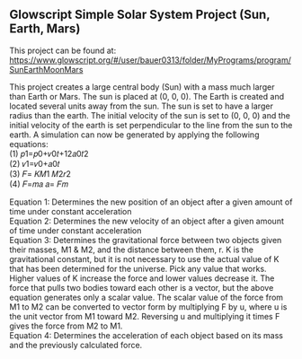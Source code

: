 ## Glowscript Simple Solar System Project (Sun, Earth, Mars)
This project can be found at: https://www.glowscript.org/#/user/bauer0313/folder/MyPrograms/program/SunEarthMoonMars

This project creates a large central body (Sun) with a mass much larger than Earth or Mars. The sun is placed at (0, 0, 0). The Earth is created and located several units away from the sun. The sun is set to have a larger radius than the earth. The initial velocity of the sun is set to (0, 0, 0) and the initial velocity of the earth is set perpendicular to the line from the sun to the earth. A simulation can now be generated by applying the following equations:  
(1) 𝑝1=𝑝0+𝑣0𝑡+12𝑎0𝑡2  
(2) 𝑣1=𝑣0+𝑎0𝑡  
(3) 𝐹= 𝐾𝑀1 𝑀2𝑟2  
(4) 𝐹=𝑚𝑎 𝑎= 𝐹𝑚  

Equation 1: Determines the new position of an object after a given amount of time under constant acceleration  
Equation 2: Determines the new velocity of an object after a given amount of time under constant acceleration  
Equation 3: Determines the gravitational force between two objects given their masses, M1 & M2, and the distance between them, r. K is the gravitational constant, but it is not necessary to use the actual value of K that has been determined for the universe. Pick any value that works. Higher values of K increase the force and lower values decrease it. The force that pulls two bodies toward each other is a vector, but the above equation generates only a scalar value. The scalar value of the force from M1 to M2 can be converted to vector form by multiplying F by u, where u is the unit vector from M1 toward M2. Reversing u and multiplying it times F gives the force from M2 to M1.    
Equation 4: Determines the acceleration of each object based on its mass and the previously calculated force.
